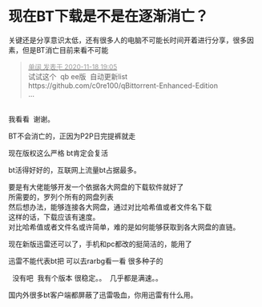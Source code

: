 # 现在BT下载是不是在逐渐消亡？


关键还是分享意识太低，还有很多人的电脑不可能长时间开着进行分享，很多因素，但是BT消亡目前来看不可能

<div class="quote"><blockquote><font size="2"><a href="https://www.hostloc.com/forum.php?mod=redirect&amp;goto=findpost&amp;pid=9474994&amp;ptid=768304" target="_blank"><font color="#999999">单阔 发表于 2020-11-18 19:05</font></a></font><br />
试试这个&nbsp;&nbsp;qb ee版&nbsp;&nbsp;自动更新list<br />
https://github.com/c0re100/qBittorrent-Enhanced-Edition<br />
 ...</blockquote></div><br />
我看看&nbsp;&nbsp;谢谢。

BT不会消亡的，正因为P2P日完提裤就走

现在版权这么严格 bt肯定会复活

bt活得好好的，互联网上流量bt占据最多。

要是有大佬能够开发一个依据各大网盘的下载软件就好了<br />
所需要的，罗列个所有的网盘列表<br />
然后想办法，能够连接各大网盘，通过对比哈希值或者文件名下载<br />
这样的话，下载应该有速度。<br />
对比哈希值或者文件名或许简单，难的是如何能够获取到各大网盘的直链。

现在新版迅雷还可以了，手机和pc都改的挺简洁的，能用了

迅雷不能代表bt把 可以去rarbg看一看 很多种子的

&nbsp;&nbsp;没有吧&nbsp;&nbsp;我有个版本 很稳定。。&nbsp;&nbsp;几乎都是满速。。 

国内外很多bt客户端都屏蔽了迅雷吸血，你用迅雷有什么用。
